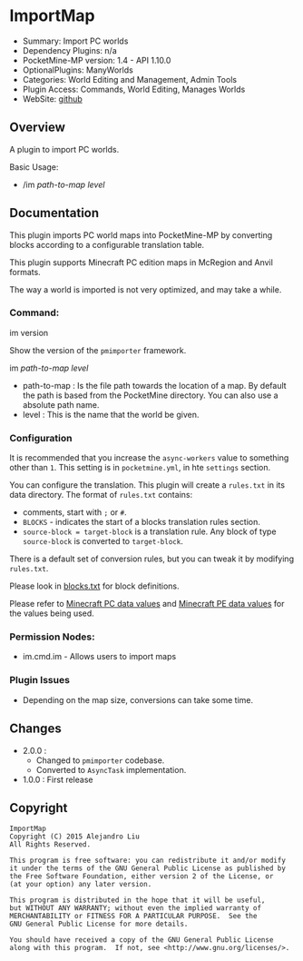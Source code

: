 ImportMap
==========

* Summary: Import PC worlds
* Dependency Plugins: n/a
* PocketMine-MP version: 1.4 - API 1.10.0
* OptionalPlugins: ManyWorlds
* Categories: World Editing and Management, Admin Tools
* Plugin Access: Commands, World Editing, Manages Worlds
* WebSite: [github](https://github.com/alejandroliu/pocketmine-plugins/tree/master/ImportMap)

Overview
--------

A plugin to import PC worlds.

Basic Usage:

* /im *path-to-map* *level*

Documentation
-------------

This plugin imports PC world maps into PocketMine-MP by converting
blocks according to a configurable translation table.

This plugin supports Minecraft PC edition maps in McRegion and Anvil
formats.

The way a world is imported is not very optimized, and may take
a while.

### Command:

im version

Show the version of the `pmimporter` framework.

im *path-to-map* *level*

* path-to-map : Is the file path towards the location of a map.  By
  default the path is based from the PocketMine directory.  You can
  also use a absolute path name.
* level : This is the name that the world be given.

### Configuration

It is recommended that you increase the `async-workers` value to
something other than `1`.  This setting is in `pocketmine.yml`, in hte
`settings` section.

You can configure the translation.  This plugin will create a
`rules.txt` in its data directory.  The format of `rules.txt`
contains:

* comments, start with `;` or `#`.
* `BLOCKS` - indicates the start of a blocks translation rules section.
* `source-block = target-block` is a translation rule.  Any block of
  type `source-block` is converted to `target-block`.

There is a default set of conversion rules, but you can tweak it by
modifying `rules.txt`.

Please look in
[blocks.txt](https://raw.githubusercontent.com/alejandroliu/pocketmine-plugins/master/pmimporter/classlib/pmimporter/blocks.txt)
for block definitions.

Please refer to
[Minecraft PC data values](http://minecraft.gamepedia.com/Data_values)
and
[Minecraft PE data values](http://minecraft.gamepedia.com/Data_values_%28Pocket_Edition%29)
for the values being used.

### Permission Nodes:

* im.cmd.im - Allows users to import maps

### Plugin Issues

* Depending on the map size, conversions can take some time.

Changes
------

* 2.0.0 :
  * Changed to `pmimporter` codebase.
  * Converted to `AsyncTask` implementation.
* 1.0.0 : First release

Copyright
---------

    ImportMap
    Copyright (C) 2015 Alejandro Liu  
    All Rights Reserved.

    This program is free software: you can redistribute it and/or modify
    it under the terms of the GNU General Public License as published by
    the Free Software Foundation, either version 2 of the License, or
    (at your option) any later version.

    This program is distributed in the hope that it will be useful,
    but WITHOUT ANY WARRANTY; without even the implied warranty of
    MERCHANTABILITY or FITNESS FOR A PARTICULAR PURPOSE.  See the
    GNU General Public License for more details.

    You should have received a copy of the GNU General Public License
    along with this program.  If not, see <http://www.gnu.org/licenses/>.
